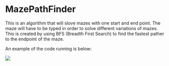 # MazePathFinder

This is an algorithm that will slove mazes with one start and end point.
The maze will have to be typed in order to solve different variations of mazes.
This is created by using BFS (Breadth First Search) to find the fastest pather to the endpoint of the maze.

An example of the code running is below:

![](image/MzePathFinder.gif)
